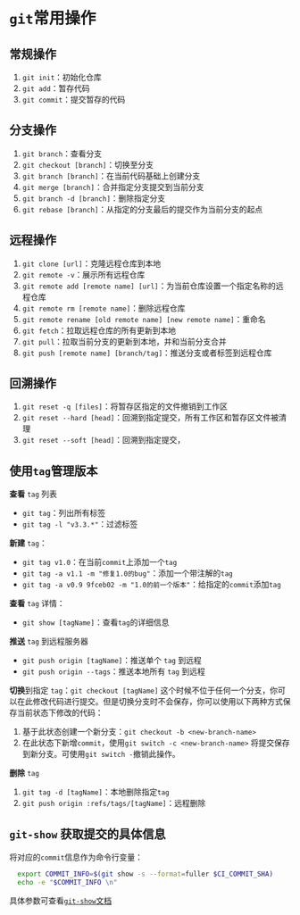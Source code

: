 # `git`常用操作

## 常规操作

1. `git init`：初始化仓库
2. `git add`：暂存代码
3. `git commit`：提交暂存的代码

## 分支操作

1. `git branch`：查看分支
2. `git checkout [branch]`：切换至分支
3. `git branch [branch]`：在当前代码基础上创建分支
4. `git merge [branch]`：合并指定分支提交到当前分支
5. `git branch -d [branch]`：删除指定分支
6. `git rebase [branch]`：从指定的分支最后的提交作为当前分支的起点

## 远程操作

1. `git clone [url]`：克隆远程仓库到本地
2. `git remote -v`：展示所有远程仓库
3. `git remote add [remote name] [url]`：为当前仓库设置一个指定名称的远程仓库
4. `git remote rm [remote name]`：删除远程仓库
5. `git remote rename [old remote name] [new remote name]`：重命名
6. `git fetch`：拉取远程仓库的所有更新到本地
7. `git pull`：拉取当前分支的更新到本地，并和当前分支合并
8. `git push [remote name] [branch/tag]`：推送分支或者标签到远程仓库

## 回溯操作

1. `git reset -q [files]`：将暂存区指定的文件撤销到工作区
2. `git reset --hard [head]`：回溯到指定提交，所有工作区和暂存区文件被清理
3. `git reset --soft [head]`：回溯到指定提交，

## 使用`tag`管理版本

**查看** `tag` 列表

- `git tag`：列出所有标签
- `git tag -l "v3.3.*"`：过滤标签

**新建** `tag`：

- `git tag v1.0`：在当前`commit`上添加一个`tag`
- `git tag -a v1.1 -m "修复1.0的bug"`：添加一个带注解的`tag`
- `git tag -a v0.9 9fceb02 -m "1.0的前一个版本"`：给指定的`commit`添加`tag`

**查看** `tag` 详情：

- `git show [tagName]`：查看`tag`的详细信息

**推送** `tag` 到远程服务器

- `git push origin [tagName]`：推送单个 `tag` 到远程
- `git push origin --tags`：推送本地所有 `tag` 到远程

**切换**到指定 `tag`：`git checkout [tagName]`
这个时候不位于任何一个分支，你可以在此修改代码进行提交。但是切换分支时不会保存，你可以使用以下两种方式保存当前状态下修改的代码：

1. 基于此状态创建一个新分支：`git checkout -b <new-branch-name>`
2. 在此状态下新增`commit`，使用`git switch -c <new-branch-name>` 将提交保存到新分支。可使用`git switch -`撤销此操作。

**删除** `tag`

1. `git tag -d [tagName]`：本地删除指定`tag`
2. `git push origin :refs/tags/[tagName]`：远程删除

## `git-show` 获取提交的具体信息

将对应的`commit`信息作为命令行变量：

```bash
  export COMMIT_INFO=$(git show -s --format=fuller $CI_COMMIT_SHA)
  echo -e "$COMMIT_INFO \n"
```

具体参数可查看[`git-show`文档](http://schacon.github.io/git/git-show)
